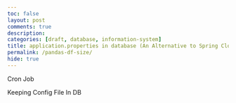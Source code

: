```yaml
---
toc: false
layout: post
comments: true
description: 
categories: [draft, database, information-system]
title: application.properties in database (An Alternative to Spring Cloud Config Server)
permalink: /pandas-df-size/
hide: true
---
```


Cron Job

Keeping Config File In DB
